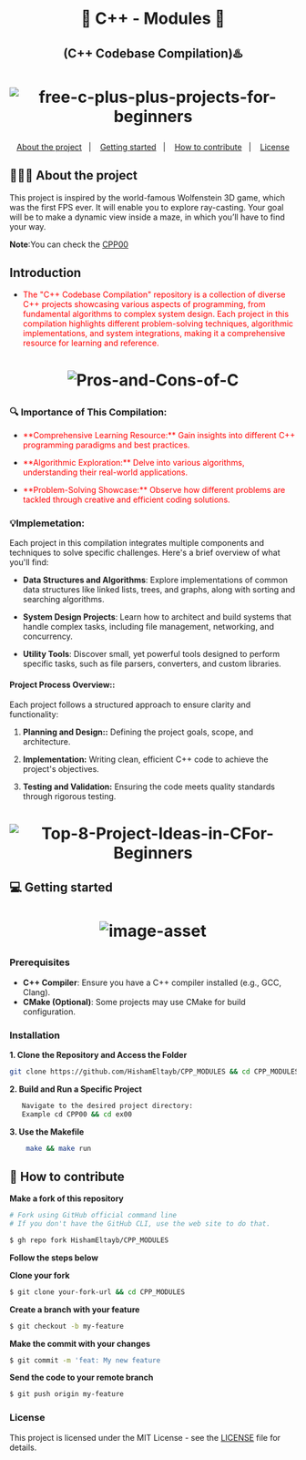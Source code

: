 <h1 align="center">
    🔸 C++ - Modules 🔸
</h2>
   <h2 align="center">
      (C++ Codebase Compilation)♨️
</h2>

<h1 align="center">
   
   

![free-c-plus-plus-projects-for-beginners](https://github.com/user-attachments/assets/b75fbaa5-8797-45c8-a52a-4a90d47ad8d3)



</h1>

<p align="center">
  <a href="#-about-the-project">About the project</a>&nbsp;&nbsp;&nbsp;|&nbsp;&nbsp;&nbsp;
  <a href="#-getting-started">Getting started</a>&nbsp;&nbsp;&nbsp;|&nbsp;&nbsp;&nbsp;
  <a href="#-how-to-contribute">How to contribute</a>&nbsp;&nbsp;&nbsp;|&nbsp;&nbsp;&nbsp;
  <a href="LICENSE">License</a>
</p>

## 👨🏻‍💻 About the project
This project is inspired by the world-famous Wolfenstein 3D game, which was the first FPS ever. It will enable you to explore ray-casting. Your goal will be to make a dynamic view inside a maze, in which you’ll have to find your way.</p>
**Note**:You can check the [CPP00](CPP_00/others/C++%20-%20Module%2000.pdf)

## Introduction
- <p style="color: red;">The "C++ Codebase Compilation" repository is a collection of diverse C++ projects showcasing various aspects of programming, from fundamental algorithms to complex system design. Each project in this compilation highlights different problem-solving techniques, algorithmic implementations, and system integrations, making it a comprehensive resource for learning and reference.</p>

<h1 align="center">

 
![Pros-and-Cons-of-C](https://github.com/user-attachments/assets/870af6e3-4f37-4a55-aad5-4e247877fa71)


</h1>


### 🔍 Importance of This Compilation:

* <p style="color: red;">**Comprehensive Learning Resource:** Gain insights into different C++ programming paradigms and best practices.
* <p style="color: red;">**Algorithmic Exploration:** Delve into various algorithms, understanding their real-world applications.
* <p style="color: red;">**Problem-Solving Showcase:** Observe how different problems are tackled through creative and efficient coding solutions.

### 💡Implemetation:
Each project in this compilation integrates multiple components and techniques to solve specific challenges. Here's a brief overview of what you'll find:

- **Data Structures and Algorithms**: Explore implementations of common data structures like linked lists, trees, and graphs, along with sorting and searching algorithms.

- **System Design Projects**: Learn how to architect and build systems that handle complex tasks, including file management, networking, and concurrency.

- **Utility Tools**: Discover small, yet powerful tools designed to perform specific tasks, such as file parsers, converters, and custom libraries.

#### Project Process Overview::

Each project follows a structured approach to ensure clarity and functionality:

1. **Planning and Design::**
     Defining the project goals, scope, and architecture.

2. **Implementation:**
     Writing clean, efficient C++ code to achieve the project's objectives.

3. **Testing and Validation:**
     Ensuring the code meets quality standards through rigorous testing.

<h1 align="center">

![Top-8-Project-Ideas-in-CFor-Beginners](https://github.com/user-attachments/assets/60de5902-b3a3-4be9-95ce-6d14d72d18a6)

</h1>


## 💻 Getting started

<h1 align="center">
   
![image-asset](https://github.com/user-attachments/assets/17cb684b-bd48-4052-bd4f-fb87bf92f69b)

   
</h1>

### Prerequisites

- **C++ Compiler**: Ensure you have a C++ compiler installed (e.g., GCC, Clang).
- **CMake (Optional)**: Some projects may use CMake for build configuration.


### Installation

**1. Clone the Repository and Access the Folder**

```bash
git clone https://github.com/HishamEltayb/CPP_MODULES && cd CPP_MODULES
```

**2. Build and Run a Specific Project**
```bash
   Navigate to the desired project directory:
   Example cd CPP00 && cd ex00
```

**3. Use the Makefile**

```bash
	make && make run
```

## 🤔 How to contribute

**Make a fork of this repository**

```bash
# Fork using GitHub official command line
# If you don't have the GitHub CLI, use the web site to do that.

$ gh repo fork HishamEltayb/CPP_MODULES
```

**Follow the steps below**


**Clone your fork**
```bash
$ git clone your-fork-url && cd CPP_MODULES
```

**Create a branch with your feature**
```bash
$ git checkout -b my-feature
```

**Make the commit with your changes**
```bash
$ git commit -m 'feat: My new feature
```

**Send the code to your remote branch**
```bash
$ git push origin my-feature
```

### License
   This project is licensed under the MIT License - see the [LICENSE](LICENSE) file for details.






